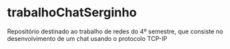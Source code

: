 # trabalhoChatSerginho
Repositório destinado ao trabalho de redes do 4º semestre, que consiste no desenvolvimento de um chat usando o protocolo TCP-IP
